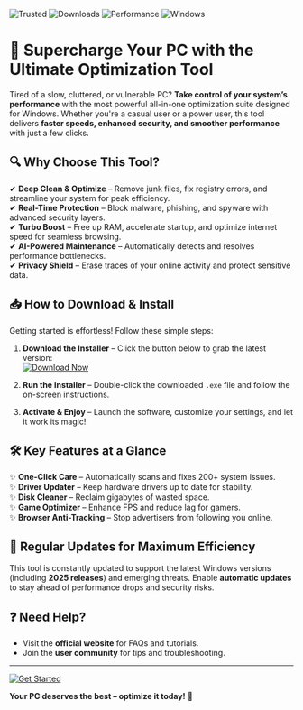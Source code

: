 ![Trusted](https://img.shields.io/badge/Trusted-100%25_Safe-brightgreen) ![Downloads](https://img.shields.io/badge/Downloads-50M+-blue) ![Performance](https://img.shields.io/badge/Performance-Boost-orange) ![Windows](https://img.shields.io/badge/Windows-11|10|8|7-green)

# 🚀 Supercharge Your PC with the Ultimate Optimization Tool  

Tired of a slow, cluttered, or vulnerable PC? **Take control of your system’s performance** with the most powerful all-in-one optimization suite designed for Windows. Whether you're a casual user or a power user, this tool delivers **faster speeds, enhanced security, and smoother performance** with just a few clicks.  

## 🔍 Why Choose This Tool?  

✔ **Deep Clean & Optimize** – Remove junk files, fix registry errors, and streamline your system for peak efficiency.  
✔ **Real-Time Protection** – Block malware, phishing, and spyware with advanced security layers.  
✔ **Turbo Boost** – Free up RAM, accelerate startup, and optimize internet speed for seamless browsing.  
✔ **AI-Powered Maintenance** – Automatically detects and resolves performance bottlenecks.  
✔ **Privacy Shield** – Erase traces of your online activity and protect sensitive data.  

## 📥 How to Download & Install  

Getting started is effortless! Follow these simple steps:  

1. **Download the Installer** – Click the button below to grab the latest version:  
   [![Download Now](https://img.shields.io/badge/Download-Latest_Version-ff69b4)]([LINK])  

2. **Run the Installer** – Double-click the downloaded `.exe` file and follow the on-screen instructions.  

3. **Activate & Enjoy** – Launch the software, customize your settings, and let it work its magic!  

## 🛠 Key Features at a Glance  

✨ **One-Click Care** – Automatically scans and fixes 200+ system issues.  
✨ **Driver Updater** – Keep hardware drivers up to date for stability.  
✨ **Disk Cleaner** – Reclaim gigabytes of wasted space.  
✨ **Game Optimizer** – Enhance FPS and reduce lag for gamers.  
✨ **Browser Anti-Tracking** – Stop advertisers from following you online.  

## 🔄 Regular Updates for Maximum Efficiency  

This tool is constantly updated to support the latest Windows versions (including **2025 releases**) and emerging threats. Enable **automatic updates** to stay ahead of performance drops and security risks.  

## ❓ Need Help?  

- Visit the **official website** for FAQs and tutorials.  
- Join the **user community** for tips and troubleshooting.  

---

[![Get Started](https://img.shields.io/badge/🚀_Get_Started-Click_Here-blueviolet)]([LINK])  

**Your PC deserves the best – optimize it today!** 🚀